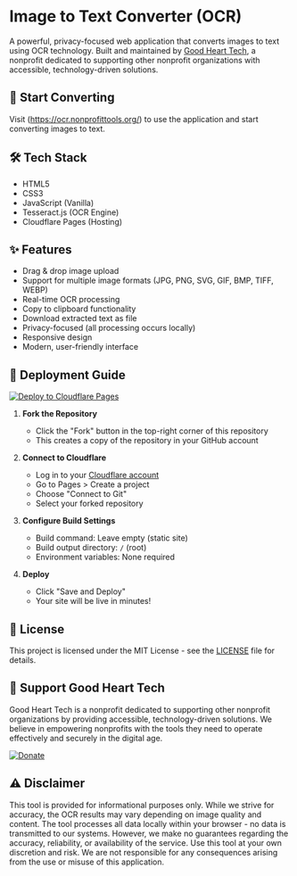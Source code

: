 # Image to Text Converter (OCR)

A powerful, privacy-focused web application that converts images to text using OCR technology. Built and maintained by [Good Heart Tech](https://goodhearttech.org/), a nonprofit dedicated to supporting other nonprofit organizations with accessible, technology-driven solutions.

## 🚀 Start Converting
Visit (https://ocr.nonprofittools.org/) to use  the application and start converting images to text.

## 🛠️ Tech Stack
- HTML5
- CSS3
- JavaScript (Vanilla)
- Tesseract.js (OCR Engine)
- Cloudflare Pages (Hosting)

## ✨ Features
- Drag & drop image upload
- Support for multiple image formats (JPG, PNG, SVG, GIF, BMP, TIFF, WEBP)
- Real-time OCR processing
- Copy to clipboard functionality
- Download extracted text as file
- Privacy-focused (all processing occurs locally)
- Responsive design
- Modern, user-friendly interface

## 🚀 Deployment Guide

[![Deploy to Cloudflare Pages](https://img.shields.io/badge/Deploy%20to%20Cloudflare%20Pages-blue)](https://pages.cloudflare.com)

1. **Fork the Repository**
   - Click the "Fork" button in the top-right corner of this repository
   - This creates a copy of the repository in your GitHub account

2. **Connect to Cloudflare**
   - Log in to your [Cloudflare account](https://dash.cloudflare.com)
   - Go to Pages > Create a project
   - Choose "Connect to Git"
   - Select your forked repository

3. **Configure Build Settings**
   - Build command: Leave empty (static site)
   - Build output directory: `/` (root)
   - Environment variables: None required

4. **Deploy**
   - Click "Save and Deploy"
   - Your site will be live in minutes!

## 📝 License
This project is licensed under the MIT License - see the [LICENSE](LICENSE) file for details.

## 💝 Support Good Heart Tech
Good Heart Tech is a nonprofit dedicated to supporting other nonprofit organizations by providing accessible, technology-driven solutions. We believe in empowering nonprofits with the tools they need to operate effectively and securely in the digital age.

[![Donate](https://img.shields.io/badge/Donate%20to%20Good%20Heart%20Tech-red)](https://goodhearttech.org/donate/)

## ⚠️ Disclaimer
This tool is provided for informational purposes only. While we strive for accuracy, the OCR results may vary depending on image quality and content. The tool processes all data locally within your browser - no data is transmitted to our systems. However, we make no guarantees regarding the accuracy, reliability, or availability of the service. Use this tool at your own discretion and risk. We are not responsible for any consequences arising from the use or misuse of this application. 
